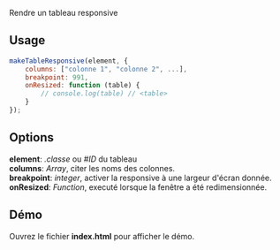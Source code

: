 Rendre un tableau responsive

## Usage
```JavaScript
makeTableResponsive(element, {
    columns: ["colonne 1", "colonne 2", ...],
    breakpoint: 991,
    onResized: function (table) {
        // console.log(table) // <table>
    }
});
```


## Options
**element**: _.classe_ ou _#ID_ du tableau\
**columns**: _Array_, citer les noms des colonnes.\
**breakpoint**: _integer_, activer la responsive à une largeur d'écran donnée.\
**onResized**: _Function_, executé lorsque la fenêtre a été redimensionnée.

## Démo
Ouvrez le fichier **index.html** pour afficher le démo.

